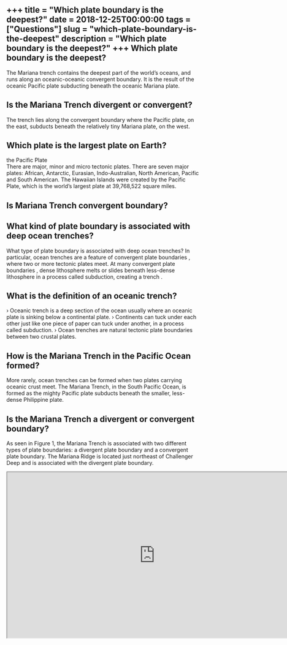 +++
title = "Which plate boundary is the deepest?"
date = 2018-12-25T00:00:00
tags = ["Questions"]
slug = "which-plate-boundary-is-the-deepest"
description = "Which plate boundary is the deepest?"
+++
Which plate boundary is the deepest?
------------------------------------

The Mariana trench contains the deepest part of the world’s oceans, and runs along an oceanic-oceanic convergent boundary. It is the result of the oceanic Pacific plate subducting beneath the oceanic Mariana plate.

Is the Mariana Trench divergent or convergent?
----------------------------------------------

The trench lies along the convergent boundary where the Pacific plate, on the east, subducts beneath the relatively tiny Mariana plate, on the west.

Which plate is the largest plate on Earth?
------------------------------------------

the Pacific Plate  
There are major, minor and micro tectonic plates. There are seven major plates: African, Antarctic, Eurasian, Indo-Australian, North American, Pacific and South American. The Hawaiian Islands were created by the Pacific Plate, which is the world’s largest plate at 39,768,522 square miles.

Is Mariana Trench convergent boundary?
--------------------------------------

What kind of plate boundary is associated with deep ocean trenches?
-------------------------------------------------------------------

What type of plate boundary is associated with deep ocean trenches? In particular, ocean trenches are a feature of convergent plate boundaries , where two or more tectonic plates meet. At many convergent plate boundaries , dense lithosphere melts or slides beneath less-dense lithosphere in a process called subduction, creating a trench .

What is the definition of an oceanic trench?
--------------------------------------------

› Oceanic trench is a deep section of the ocean usually where an oceanic plate is sinking below a continental plate. › Continents can tuck under each other just like one piece of paper can tuck under another, in a process called subduction. › Ocean trenches are natural tectonic plate boundaries between two crustal plates.

How is the Mariana Trench in the Pacific Ocean formed?
------------------------------------------------------

More rarely, ocean trenches can be formed when two plates carrying oceanic crust meet. The Mariana Trench, in the South Pacific Ocean, is formed as the mighty Pacific plate subducts beneath the smaller, less-dense Philippine plate.

Is the Mariana Trench a divergent or convergent boundary?
---------------------------------------------------------

As seen in Figure 1, the Mariana Trench is associated with two different types of plate boundaries: a divergent plate boundary and a convergent plate boundary. The Mariana Ridge is located just northeast of Challenger Deep and is associated with the divergent plate boundary.

<iframe allow="accelerometer; autoplay; clipboard-write; encrypted-media; gyroscope; picture-in-picture" allowfullscreen="" class="__youtube_prefs__  epyt-is-override  no-lazyload" data-no-lazy="1" data-origheight="433" data-origwidth="770" data-skipgform_ajax_framebjll="" height="433" id="_ytid_57752" loading="lazy" src="https://www.youtube.com/embed/Z1b3yNgIfKw?enablejsapi=1&autoplay=0&cc_load_policy=0&cc_lang_pref=&iv_load_policy=1&loop=0&modestbranding=0&rel=1&fs=1&playsinline=0&autohide=2&theme=dark&color=red&controls=1&" title="YouTube player" width="770"></iframe>